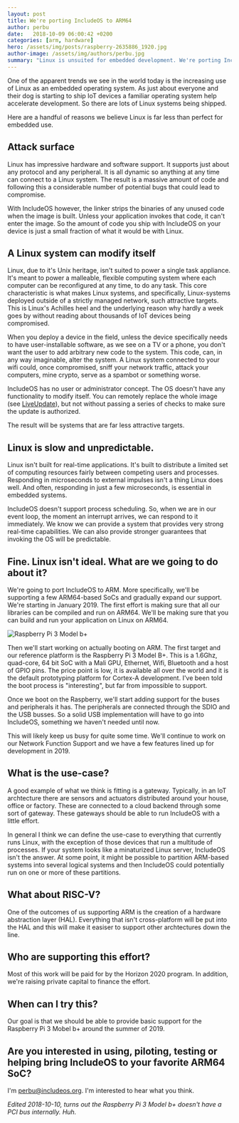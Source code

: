 ```yaml
---
layout: post
title: We're porting IncludeOS to ARM64
author: perbu
date:   2018-10-09 06:00:42 +0200
categories: [arm, hardware]
hero: /assets/img/posts/raspberry-2635886_1920.jpg
author-image: /assets/img/authors/perbu.jpg
summary: "Linux is unsuited for embedded development. We're porting IncludeOS to ARM."
---
```


One of the apparent trends we see in the world today is the increasing use of Linux as an embedded operating system. As just about everyone and their dog is starting to ship IoT devices a familiar operating system help accelerate development. So there are lots of Linux systems being shipped.

Here are a handful of reasons we believe Linux is far less than perfect for embedded use.

## Attack surface

Linux has impressive hardware and software support. It supports just about any protocol and any peripheral. It is all dynamic so anything at any time can connect to a Linux system. The result is a massive amount of code and following this a considerable number of potential bugs that could lead to compromise.

With IncludeOS however, the linker strips the binaries of any unused code when the image is built. Unless your application invokes that code, it can't enter the image. So the amount of code you ship with IncludeOS on your device is just a small fraction of what it would be with Linux.

## A Linux system can modify itself

Linux, due to it's Unix heritage, isn't suited to power a single task appliance. It's meant to power a malleable, flexible computing system where each computer can be reconfigured at any time, to do any task. This core characteristic is what makes Linux systems, and specifically, Linux-systems deployed outside of a strictly managed network, such attractive targets.  This is Linux's Achilles heel and the underlying reason why hardly a week goes by without reading about thousands of IoT devices being compromised.

When you deploy a device in the field, unless the device specifically needs to have user-installable software, as we see on a TV or a phone, you don't want the user to add arbitrary new code to the system. This code, can, in any way imaginable, alter the system. A Linux system connected to your wifi could, once compromised, sniff your network traffic, attack your computers, mine crypto, serve as a spambot or something worse.

IncludeOS has no user or administrator concept. The OS doesn't have any functionality to modify itself. You can remotely replace the whole image (see [LiveUpdate]), but not without passing a series of checks to make sure the update is authorized. 

The result will be systems that are far less attractive targets. 

## Linux is slow and unpredictable.

Linux isn't built for real-time applications. It's built to distribute a limited set of computing resources fairly between competing users and processes. Responding in microseconds to external impulses isn't a thing Linux does well. And often, responding in just a few microseconds, is essential in embedded systems. 

IncludeOS doesn't support process scheduling. So, when we are in our event loop, the moment an interrupt arrives, we can respond to it immediately. We know we can provide a system that provides very strong real-time capabilities. We can also provide stronger guarantees that invoking the OS will be predictable. 

## Fine. Linux isn't ideal. What are we going to do about it?

We're going to port IncludeOS to ARM. More specifically, we'll be supporting a few ARM64-based SoCs and gradually expand our support. We're starting in January 2019. The first effort is making sure that all our libraries can be compiled and run on ARM64. We'll be making sure that you can build and run your application on Linux on ARM64.


![Raspberry Pi 3 Model b+](/assets/img/posts/device-3438525_1280.jpg)

Then we'll start working on actually booting on ARM. The first target and our reference platform is the Raspberry Pi 3 Model B+. This is a 1.6Ghz, quad-core, 64 bit SoC with a Mali GPU, Ethernet, Wifi, Bluetooth and a host of GPIO pins. The price point is low, it is available all over the world and it is the default prototyping platform for Cortex-A development. I've been told the boot process is "interesting", but far from impossible to support.

Once we boot on the Raspberry, we'll start adding support for the buses and peripherals it has. The peripherals are connected through the SDIO and the USB busses. So a solid USB implementation will have to go into IncludeOS, something we haven't needed until now.

This will likely keep us busy for quite some time. We'll continue to work on our Network Function Support and we have a few features lined up for development in 2019.

## What is the use-case?

A good example of what we think is fitting is a gateway. Typically, in an IoT archtecture there are sensors and actuators distributed around your house, office or factory. These are connected to a cloud backend through some sort of gateway. These gateways should be able to run IncludeOS with a little effort. 

In general I think we can define the use-case to everything that currently runs Linux, with the exception of those devices that run a multitude of processes. If your system looks like a minaturized Linux server, IncludeOS isn't the answer. At some point, it might be possible to partition ARM-based systems into several logical systems and then IncludeOS could potentially run on one or more of these partitions.


## What about RISC-V?

One of the outcomes of us supporting ARM is the creation of a hardware abstraction layer (HAL). Everything that isn't cross-platform will be put into the HAL and this will make it easiser to support other archtectures down the line.

## Who are supporting this effort?

Most of this work will be paid for by the Horizon 2020 program. In addition, we're raising private capital to finance the effort. 

## When can I try this?

Our goal is that we should be able to provide basic support for the Raspberry Pi 3 Mobel b+ around the summer of 2019.

## Are you interested in using, piloting, testing or helping bring IncludeOS to your favorite ARM64 SoC?

I'm perbu@includeos.org. I'm interested to hear what you think.

*Edited 2018-10-10, turns out the Raspberry Pi 3 Model b+ doesn't have a PCI bus internally. Huh.*

[musl libc]: https://www.musl-libc.org/
[LiveUpdate]: /blog/2017/liveupdate.html
